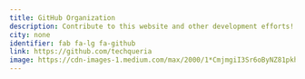 ```yaml
---
title: GitHub Organization
description: Contribute to this website and other development efforts!
city: none
identifier: fab fa-lg fa-github
link: https://github.com/techqueria
image: https://cdn-images-1.medium.com/max/2000/1*CmjmgiI3Sr6oByNZ81pkhQ.jpeg
---
```

